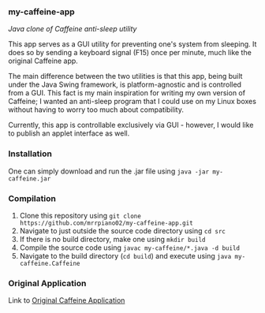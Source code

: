 ### my-caffeine-app
_Java clone of Caffeine anti-sleep utility_

This app serves as a GUI utility for preventing one's system from sleeping. It does so by sending a keyboard signal (F15) once per minute, much like the original Caffeine app.

The main difference between the two utilities is that this app, being built under the Java Swing framework, is platform-agnostic and is controlled from a GUI. This fact is my main inspiration for writing my own version of Caffeine; I wanted an anti-sleep program that I could use on my Linux boxes without having to worry too much about compatibility. 

Currently, this app is controllable exclusively via GUI - however, I would like to publish an applet interface as well.

### Installation
One can simply download and run the .jar file using `java -jar my-caffeine.jar`

### Compilation
1. Clone this repository using `git clone https://github.com/mrrpiano02/my-caffeine-app.git`
2. Navigate to just outside the source code directory using `cd src`
3. If there is no build directory, make one using `mkdir build`
4. Compile the source code using `javac my-caffeine/*.java -d build`
5. Navigate to the build directory (`cd build`) and execute using `java my-caffeine.Caffeine`

### Original Application

Link to [Original Caffeine Application](https://www.zhornsoftware.co.uk/caffeine/)

